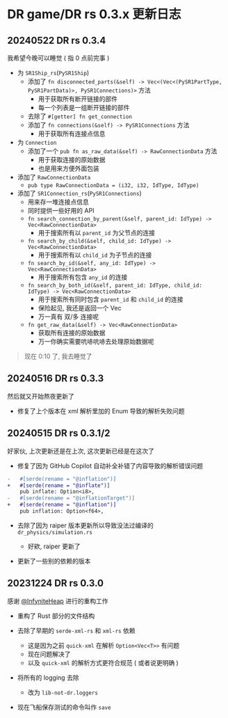# DR game/DR rs 0.3.x 更新日志

## 20240522 DR rs 0.3.4

我希望今晚可以睡觉 ( 指 0 点前完事 )

- 为 `SR1Ship_rs`(`PySR1Ship`)
  - 添加了 `fn disconnected_parts(&self) -> Vec<(Vec<(PySR1PartType, PySR1PartData)>, PySR1Connections)>` 方法
    - 用于获取所有断开链接的部件
    - 每一个列表是一组断开链接的部件
  - 去除了 `#[getter] fn get_connection`
  - 添加了 `fn connections(&self) -> PySR1Connections` 方法
    - 用于获取所有连接点信息
- 为 `Connection`
  - 添加了一个 `pub fn as_raw_data(&self) -> RawConnectionData` 方法
    - 用于获取连接的原始数据
    - 也是用来方便外面包装
- 添加了 `RawConnectionData`
  - `pub type RawConnectionData = (i32, i32, IdType, IdType)`
- 添加了 `SR1Connection_rs`(`PySR1Connections`)
  - 用来存一堆连接点信息
  - 同时提供一些好用的 API
  - `fn search_connection_by_parent(&self, parent_id: IdType) -> Vec<RawConnectionData>`
    - 用于搜索所有以 `parent_id` 为父节点的连接
  - `fn search_by_child(&self, child_id: IdType) -> Vec<RawConnectionData>`
    - 用于搜索所有以 `child_id` 为子节点的连接
  - `fn search_by_id(&self, any_id: IdType) -> Vec<RawConnectionData>`
    - 用于搜索所有包含 `any_id` 的连接
  - `fn search_by_both_id(&self, parent_id: IdType, child_id: IdType) -> Vec<RawConnectionData>`
    - 用于搜索所有同时包含 `parent_id` 和 `child_id` 的连接
    - 保险起见, 我还是返回一个 Vec
    - 万一真有 双/多 连接呢
  - `fn get_raw_data(&self) -> Vec<RawConnectionData>`
    - 获取所有连接的原始数据
    - 万一你确实需要吭哧吭哧去处理原始数据呢

> 现在 0:10 了, 我去睡觉了

## 20240516 DR rs 0.3.3

然后就又开始熬夜更新了

- 修复了上个版本在 xml 解析里加的 Enum 导致的解析失败问题

## 20240515 DR rs 0.3.1/2

好家伙, 上次更新还是在上次, 这次更新已经是在这次了

- 修复了因为 GitHub Copilot 自动补全补错了内容导致的解析错误问题

```diff title="mods/dr_game/Difficult_Rocket_rs/src/src/sr1_parse/data_structure/ship.rs"
-   #[serde(rename = "@inflation")]
+   #[serde(rename = "@inflate")]
    pub inflate: Option<i8>,
-   #[serde(rename = "@inflationTarget")]
+   #[serde(rename = "@inflation")]
    pub inflation: Option<f64>,
```

- 去除了因为 raiper 版本更新所以导致没法过编译的 `dr_physics/simulation.rs`
  - 好欸, raiper 更新了

- 更新了一些别的依赖的版本

## 20231224 DR rs 0.3.0

感谢 [@InfyniteHeap](https://github.com/InfyniteHeap) 进行的重构工作

- 重构了 Rust 部分的文件结构
- 去除了早期的 `serde-xml-rs` 和 `xml-rs` 依赖
  - 这是因为之前 `quick-xml` 在解析 `Option<Vec<T>>` 有问题
  - 现在问题解决了
  - 以及 `quick-xml` 的解析方式更符合规范 ( 或者说更明确 )

- 将所有的 logging 去除
  - 改为 `lib-not-dr.loggers`

- 现在飞船保存测试的命令叫作 `save`
